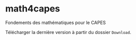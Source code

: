 # math4capes
Fondements des mathématiques pour le CAPES

Télécharger la dernière version à partir du dossier `Download`.